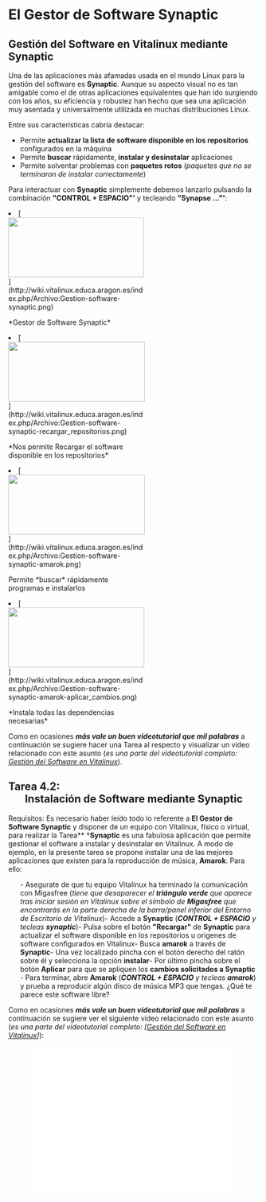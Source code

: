 # El Gestor de Software Synaptic







## Gestión del Software en Vitalinux mediante Synaptic

Una de las aplicaciones más afamadas usada en el mundo Linux para la gestión del software es **Synaptic**.  Aunque su aspecto visual no es tan amigable como el de otras aplicaciones equivalentes que han ido surgiendo con los años, su eficiencia y robustez han hecho que sea una aplicación muy asentada y universalmente utilizada en muchas distribuciones Linux.


Entre sus características cabría destacar:


-  Permite **actualizar la lista de software disponible en los repositorios** configurados en la máquina 
-  Permite **buscar** rápidamente, **instalar y desinstalar** aplicaciones 
-  Permite solventar problemas con **paquetes rotos** (*paquetes que no se terminaron de instalar correctamente*)

Para interactuar con **Synaptic** simplemente debemos lanzarlo pulsando la combinación **"CONTROL + ESPACIO"'** y tecleando **"Synapse ..."'**:


<li class="gallerybox" style="width: 274px">
[<img alt="" height="120" src="/images/f/f6/Gestion-software-synaptic.png" width="272"/>](http://wiki.vitalinux.educa.aragon.es/index.php/Archivo:Gestion-software-synaptic.png)

<p>*Gestor de Software Synaptic*
</p>

</li>
<li class="gallerybox" style="width: 275.33333333333px">
[<img alt="" height="120" src="/images/4/4a/Gestion-software-synaptic-recargar_repositorios.png" width="274"/>](http://wiki.vitalinux.educa.aragon.es/index.php/Archivo:Gestion-software-synaptic-recargar_repositorios.png)

<p>*Nos permite Recargar el software disponible en los repositorios*
</p>

</li>
<li class="gallerybox" style="width: 275.33333333333px">
[<img alt="" height="120" src="/images/c/cc/Gestion-software-synaptic-amarok.png" width="274"/>](http://wiki.vitalinux.educa.aragon.es/index.php/Archivo:Gestion-software-synaptic-amarok.png)

<p>Permite *buscar* rápidamente programas e instalarlos
</p>

</li>
<li class="gallerybox" style="width: 274.66666666667px">
[<img alt="" height="120" src="/images/8/8a/Gestion-software-synaptic-amarok-aplicar_cambios.png" width="273"/>](http://wiki.vitalinux.educa.aragon.es/index.php/Archivo:Gestion-software-synaptic-amarok-aplicar_cambios.png)

<p>*Instala todas las dependencias necesarias*
</p>

</li>

Como en ocasiones ***más vale un buen videotutorial que mil palabras*** a continuación se sugiere hacer una Tarea al respecto y visualizar un vídeo relacionado con este asunto (*es una parte del videotutorial completo: [Gestión del Software en Vitalinux](https://www.youtube.com/watch?v=8tBh8yz1FHY)*).





## Tarea 4.2: <center>Instalación de Software mediante Synaptic</center>
Requisitos: Es necesario haber leído todo lo referente a  **El Gestor de Software Synaptic** y disponer de un equipo con Vitalinux, físico o virtual, para realizar la Tarea</tt>** ***Synaptic** es una fabulosa aplicación que permite gestionar el software a instalar y desinstalar en Vitalinux.  A modo de ejemplo, en la presente tarea se propone instalar una de las mejores aplicaciones que existen para la reproducción de música, **Amarok**.  Para ello:</p><ol>-  Asegurate de que tu equipo Vitalinux ha terminado la comunicación con Migasfree (*tiene que desaparecer el **triángulo verde** que aparece tras iniciar sesión en Vitalinux sobre el símbolo de **Migasfree** que encontrarás en la parte derecha de la barra/panel inferior del Entorno de Escritorio de Vitalinux*)-  Accede a **Synaptic** (***CONTROL + ESPACIO** y tecleas **synaptic***)-  Pulsa sobre el botón **"Recargar"** de **Synaptic** para actualizar el software disponible en los repositorios u origenes de software configurados en Vitalinux-  Busca **amarok** a través de **Synaptic**-  Una vez localizado pincha con el botón derecho del ratón sobre él y selecciona la opción **instalar**-  Por último pincha sobre el botón **Aplicar** para que se apliquen los **cambios solicitados a Synaptic** -  Para terminar, abre **Amarok** (***CONTROL + ESPACIO** y tecleas **amarok***) y prueba a reproducir algún disco de música MP3 que tengas.  ¿Qué te parece este software libre?</ol><p>Como en ocasiones ***más vale un buen videotutorial que mil palabras*** a continuación se sugiere ver el siguiente vídeo relacionado con este asunto (*es una parte del videotutorial completo: [[Gestión del Software en Vitalinux](https://www.youtube.com/watch?v=8tBh8yz1FHY%7C)]*):</p><center><iframe allowfullscreen="" frameborder="0" height="300" src="//www.youtube.com/embed/1nni5ikg11Q" width="400"></iframe></center></td>











